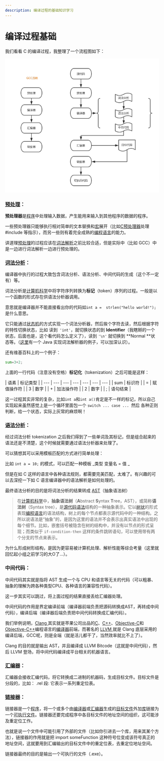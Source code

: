 ```yaml
---
description: 编译过程的基础知识学习
---
```


# 编译过程基础

我们看看 C 的编译过程，我整理了一个流程图如下：

![c &#x7F16;&#x8BD1;&#x6D41;&#x7A0B;&#x56FE;](../.gitbook/assets/by.png)

### [**预处理**](https://zh.wikipedia.org/wiki/预处理器)：

**预处理器**是[程序](https://zh.wikipedia.org/wiki/%E8%AE%A1%E7%AE%97%E6%9C%BA%E7%A8%8B%E5%BA%8F)中处理输入数据，产生能用来输入到其他程序的数据的程序。

一些预处理器只能够执行相对简单的文本替换和[宏](https://zh.wikipedia.org/wiki/%E5%B7%A8%E9%9B%86)展开（比如[C预处理器](https://zh.wikipedia.org/wiki/C预处理器)处理 \#include 等指示），而另一些则有着完全成熟的[编程语言](https://zh.wikipedia.org/wiki/%E7%BC%96%E7%A8%8B%E8%AF%AD%E8%A8%80)的能力。

讲道理[预处理](https://zh.wikipedia.org/wiki/预处理器)的过程应该在[词法解析](https://zh.wikipedia.org/wiki/词法分析)之前比较合适，但是实际中（比如 GCC）中是一边进行词法解析一边进行预处理的。

### [词法分析](https://zh.wikipedia.org/wiki/词法分析)：

编译器中执行的过程大致包含词法分析、语法分析、中间代码的生成（这个不一定有）等。

词法分析是[计算机科学](https://zh.wikipedia.org/wiki/%E8%AE%A1%E7%AE%97%E6%9C%BA%E7%A7%91%E5%AD%A6)中将字符序列转换为**标记**（token）序列的过程。一般是以一个函数的形式存在供语法分析器调用。

意思就是编译器并不能直接看出你的代码如`int a =  strlen("hello world!");` 是什么意思。

它只能通过[状态机](https://zh.wikipedia.org/wiki/有限状态机)的方式实现一个词法分析器，然后挨个字符去读，然后根据字符的特性切换状态，比如 读到` 'int'`，就切换状态的到 **Identifier**（我瞎掰的一个状态，后面也是，这个看代码怎么定义了），读到 `'\n'` 就切换到 **Normal **状态等。（[这里](https://zhuanlan.zhihu.com/p/19878146)有一个 Java 实现词法解析器的例子，可以加深认识）。

还有维基百科上的一个例子：

```python
sum=3+2;
```

上面的一行代码（注意没有空格）**标记化**（tokenization）之后可能是这样：

| 语素 | 标记类型 |
| --- | --- | --- | --- | --- | --- | --- |
| sum | 标识符 |
| = | 赋值操作符 |
| 3 | 数字 |
| + | 加法操作符 |
| 2 | 数字 |
| ; | 语句结束 |

这一过程其实非常的复杂，比如` int a `和` int a() `肯定是不一样的标记，所以自己实现起来虽然感觉上是一个循环里面包一个 `switch ... case ... `然后 各种正则判断，给一个状态，实际上灰常的麻烦啊！

### [语法分析](https://zh.wikipedia.org/wiki/語法分析器)：

经过词法分析 tokenization 之后我们得到了一些单词及其标记，但是组合起来的语法还是不清楚，这个时候就需要通过语法分析器来处理了。

可以猜想其可以采用模板匹配的方式进行简单处理：

比如 `int a = 10;` 的模式，可以匹配一种模板 _类型 变量名 = 值 _

但是在如 C 这样的语言中各种语法规则，都需要完美匹配，太难了。有兴趣的可以去深挖一下如 C 语言编译器中的语法解析是如何处理的。

最终语法分析的目的是将词法分析的结果转成 [AST](https://zh.wikipedia.org/wiki/抽象語法樹)（抽象语法树）

> 在[计算机科学](https://zh.wikipedia.org/wiki/%E8%AE%A1%E7%AE%97%E6%9C%BA%E7%A7%91%E5%AD%A6)中，**抽象语法树**（**A**bstract **S**yntax **T**ree，AST），或简称**语法树**（Syntax tree），是[源代码](https://zh.wikipedia.org/wiki/%E6%BA%90%E4%BB%A3%E7%A0%81)[语法](https://zh.wikipedia.org/wiki/%E8%AF%AD%E6%B3%95%E5%AD%A6)结构的一种抽象表示。它以[树状](https://zh.wikipedia.org/wiki/%E6%A0%91_%28%E5%9B%BE%E8%AE%BA%29)的形式表现[编程语言](https://zh.wikipedia.org/wiki/%E7%BC%96%E7%A8%8B%E8%AF%AD%E8%A8%80)的语法结构，树上的每个节点都表示源代码中的一种结构。之所以说语法是“抽象”的，是因为这里的语法并不会表示出真实语法中出现的每个细节。比如，嵌套括号被隐含在树的结构中，并没有以节点的形式呈现；而类似于 `if-condition-then` 这样的条件跳转语句，可以使用带有两个分支的节点来表示。

为什么形成树形结构，是因为更容易被计算机处理、解析性能等综合考量（这里就回忆起小组之前学习的大O了...）。

### 中间代码：

中间代码其实就是指将 AST 生成一个与 CPU 和语言等无关的代码（可以粗暴、抽象的理解为跨各种类型CPU、各种语言的兼容性代码）。

这一步其实可以跳过，将上面过程的结果直接丢给汇编器处理。

中间代码的作用是界定编译前端（编译器前端负责把源码转换成AST，再转成中间代码），编译后端（编译器后端负责把中间代码转换成汇编代码）。

我们举例说明，[Clang ](https://zh.wikipedia.org/wiki/Clang)其实就是苹果公司出品的[C](https://zh.wikipedia.org/wiki/C%E8%AA%9E%E8%A8%80)、[C++](https://zh.wikipedia.org/wiki/C%2B%2B)、[Objective-C](https://zh.wikipedia.org/wiki/Objective-C)和[Objective-C++](https://zh.wikipedia.org/wiki/Objective-C%2B%2B)编程语言的[编译器](https://zh.wikipedia.org/wiki/%E7%B7%A8%E8%AD%AF%E5%99%A8)前端，而著名的 [LLVM ](https://zh.wikipedia.org/wiki/LLVM)就是 Clang 底层采用的编译后端，GCC呢，则是全端（就是活儿都干了，当然效率就比不上了）。

Clang 的目的就是输出 AST，并且编译成 LLVM Bitcode（这就是中间代码），然后 LLVM 登场，将中间代码编译成平台相关的机器语言。

### [汇编器](https://zh.wikipedia.org/wiki/汇编语言#工具)：

汇编器会接收汇编代码，将它转换成二进制的机器码，生成目标文件。目标文件是分段的，比如： .rel 段: 它表示一系列重定位表。

### [链接器](https://zh.wikipedia.org/wiki/链接器)：

链接器是一个[程序](https://zh.wikipedia.org/wiki/%E7%A8%8B%E5%BA%8F)，将一个或多个由[编译器](https://zh.wikipedia.org/wiki/%E7%BC%96%E8%AF%91%E5%99%A8)或[汇编器](https://zh.wikipedia.org/wiki/%E6%B1%87%E7%BC%96%E5%99%A8)生成的[目标文件](https://zh.wikipedia.org/wiki/%E7%9B%AE%E6%A0%87%E6%96%87%E4%BB%B6)外加[库](https://zh.wikipedia.org/wiki/%E5%87%BD%E5%BC%8F%E5%BA%AB)链接为一个[可执行文件](https://zh.wikipedia.org/wiki/%E5%8F%AF%E6%89%A7%E8%A1%8C%E6%96%87%E4%BB%B6)。链接器还要完成程序中各目标文件的地址空间的组织，这可能涉及重定位工作。

也就是说一个文件中可能引用了外部的文件（比如你引进去一个库，用来其某个方法），链接器的作用就是把 import someFunction 这种符号位变成该符号真正的地址空间，这就要用到汇编输出的目标文件中的重定位表，去重定位地址空间。

链接器最终的目的是输出一个可执行的文件（.exe）。





